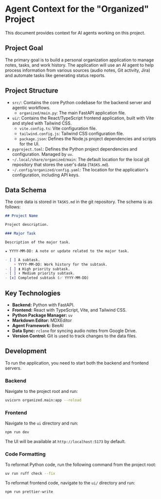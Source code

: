 # Agent Context for the "Organized" Project

This document provides context for AI agents working on this project.

## Project Goal

The primary goal is to build a personal organization application to manage notes, tasks, and work history. The application will use an AI agent to help process information from various sources (audio notes, Git activity, Jira) and automate tasks like generating status reports.

## Project Structure

-   `src/`: Contains the core Python codebase for the backend server and agentic workflows.
    -   `organized/main.py`: The main FastAPI application file.
-   `ui/`: Contains the React/TypeScript frontend application, built with Vite and styled with Tailwind CSS.
    - `vite.config.ts`: Vite configuration file.
    - `tailwind.config.js`: Tailwind CSS configuration file.
    - `package.json`: Defines the Node.js project dependencies and scripts for the UI.
-   `pyproject.toml`: Defines the Python project dependencies and configuration. Managed by `uv`.
-   `~/.local/share/organized/main`: The default location for the local git repository that stores the user's data (`TASKS.md`).
-   `~/.config/organized/config.yaml`: The location for the application's configuration, including API keys.

## Data Schema

The core data is stored in `TASKS.md` in the git repository. The schema is as follows:

```markdown
## Project Name

Project description.

### Major Task

Description of the major task.

★ YYYY-MM-DD: A note or update related to the major task.

- [ ] A subtask.
    + YYYY-MM-DD: Work history for the subtask.
- [ ] ⏫ High priority subtask.
- [ ] ⬆ Medium priority subtask.
- [x] Completed subtask (✅ YYYY-MM-DD)
```

## Key Technologies

-   **Backend:** Python with FastAPI.
-   **Frontend:** React with TypeScript, Vite, and Tailwind CSS.
-   **Python Package Manager:** `uv`
-   **Markdown Editor:** MDXEditor
-   **Agent Framework:** BeeAI
-   **Data Sync:** `rclone` for syncing audio notes from Google Drive.
-   **Version Control:** Git is used to track changes to the data files.

## Development

To run the application, you need to start both the backend and frontend servers.

### Backend

Navigate to the project root and run:
```bash
uvicorn organized.main:app --reload
```

### Frontend

Navigate to the `ui` directory and run:
```bash
npm run dev
```
The UI will be available at `http://localhost:5173` by default.

### Code Formatting

To reformat Python code, run the following command from the project root:
```bash
uv run ruff check --fix
```

To reformat frontend code, navigate to the `ui/` directory and run:
```bash
npm run prettier-write
```
